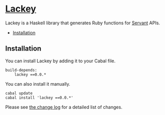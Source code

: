 # [Lackey][]

Lackey is a Haskell library that generates Ruby functions for [Servant][] APIs.

-   [Installation](#installation)

## Installation

You can install Lackey by adding it to your Cabal file.

    build-depends:
        lackey ==0.0.*

You can also install it manually.

    cabal update
    cabal install 'lackey ==0.0.*'

Please see [the change log][] for a detailed list of changes.

[lackey]: https://github.com/tfausak/lackey
[servant]: http://haskell-servant.github.io
[the change log]: ./CHANGELOG.md
